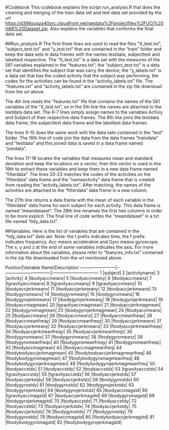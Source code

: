 #Codebook
This codebook explains the script run_analysis.R that does the cleaning and merging of the train data set and test data set provided by the url https://d396qusza40orc.cloudfront.net/getdata%2Fprojectfiles%2FUCI%20HAR%20Dataset.zip. Also explains the variables that conforms the final data set.

##Run_analysis.R
The first three lines are used to read the files “X_test.txt”, “subject_test.txt” and “y_test.txt” that are contained in the “train” folder and keep the data sets in data frames with the names testdata, subjecttest and labeltest respective. The “X_test.txt” is a data set with the measures of the 561 variables explained in the “features.txt”; the “subject_test.txt” is a data set that identifies the subject that was carry the device; the “y_labels.txt” is a data set that has the coded activity that the subject was performing, the codes for the activities can be found in the “activity_labels.txt” file. The “features.txt” and “activity_labels.txt” are contained in the zip file download from the url above.

The 4th line reads the “features.txt” file that contains the names of the 561 variables of the “X_test.txt”, so in the 5th line the names are attached to the testdata data set. 
The 6-7 lines simply assign names to the variables Activiy and Subject of their respective data frames.
The 8th line joins the testdata data frame, the subjecttest data frame and the labeltest data frames.

The lines 9-15 does the same work with the data sets contained in the “test” folder.
The 16th line of code join the data from the data frames “traindata” and “testdata” and this joined data is saved in a data frame named “joindata”.

The lines 17-18 locates the variables that measures mean and standard deviation and keep the locations on a vector, then this vector is used in line 19th to extract these variables and keep them in a new data frame named “filterdata”.
The lines 20-23 matches the codes of the activities on the “filterdata” data frame and the “nameactivity” data frame that is created from reading the “activity_labels.txt”. After matching, the names of the activities are attached to the “filterdata” data frame in a new column. 

The 27th line returns a data frame with the mean of each variable in the “filterdata” data frame for each subject for each activity. This data frame is named “meandataset”.
The 28th line renames the first two columns in order to be more explicit.
The final line of code writes the “meandataset” in a txt file named “tidy_data.txt”.

##Variables.
Here is the list of variables that are contained in the “tidy_data.txt” data set.
Note: the t prefix indicates time, the f prefix indicates frequency. Acc means acceleration and Gyro means gyroscope. The x, y and z at the end of some variables indicates the axis.
For more information about the variables, please refer to “features_info.txt” contained in the zip file downloaded from the url mentioned above.

Position|Variable Name|Description
————————|:-——————————:|:——————————: 
1 |subject| 
2 |activityname|
3 |activity|
4 |tbodyaccmeanx|
5 |tbodyaccmeany|
6 |tbodyaccmeanz|
7 |tgravityaccmeanx|
8 |tgravityaccmeany|
9 |tgravityaccmeanz|
10 |tbodyaccjerkmeanx|
11 |tbodyaccjerkmeany|
12 |tbodyaccjerkmeanz|
13 |tbodygyromeanx|
14 |tbodygyromeany|
15 |tbodygyromeanz|
16 |tbodygyrojerkmeanx|
17 |tbodygyrojerkmeany|
18 |tbodygyrojerkmeanz|
19 |tbodyaccmagmean|
20 |tgravityaccmagmean|
21 |tbodyaccjerkmagmean|
22 |tbodygyromagmean|
23 |tbodygyrojerkmagmean|
24 |fbodyaccmeanx|
25 |fbodyaccmeany|
26 |fbodyaccmeanz|
27 |fbodyaccmeanfreqx|
28 |fbodyaccmeanfreqy|
29 |fbodyaccmeanfreqz|
30 |fbodyaccjerkmeanx|
31 |fbodyaccjerkmeany|
32 |fbodyaccjerkmeanz|
33 |fbodyaccjerkmeanfreqx|
34 |fbodyaccjerkmeanfreqy|
35 |fbodyaccjerkmeanfreqz|
36 |fbodygyromeanx|
37 |fbodygyromeany|
38 |fbodygyromeanz|
39 |fbodygyromeanfreqx|
40 |fbodygyromeanfreqy|
41 |fbodygyromeanfreqz|
42 |fbodyaccmagmean|
43 |fbodyaccmagmeanfreq|
44 |fbodybodyaccjerkmagmean|
45 |fbodybodyaccjerkmagmeanfreq|
46 |fbodybodygyromagmean|
47 |fbodybodygyromagmeanfreq|
48 |fbodybodygyrojerkmagmean|
49 |fbodybodygyrojerkmagmeanfreq|
50 |tbodyaccstdx|
51 |tbodyaccstdy|
52 |tbodyaccstdz|
53 |tgravityaccstdx|
54 |tgravityaccstdy|
55 |tgravityaccstdz|
56 |tbodyaccjerkstdx|
57 |tbodyaccjerkstdy|
58 |tbodyaccjerkstdz|
59 |tbodygyrostdx|
60 |tbodygyrostdy|
61 |tbodygyrostdz|
62 |tbodygyrojerkstdx|
63 |tbodygyrojerkstdy|
64 |tbodygyrojerkstdz|
65 |tbodyaccmagstd|
66 |tgravityaccmagstd|
67 |tbodyaccjerkmagstd|
68 |tbodygyromagstd|
69 |tbodygyrojerkmagstd|
70 |fbodyaccstdx|
71 |fbodyaccstdy|
72 |fbodyaccstdz|
73 |fbodyaccjerkstdx|
74 |fbodyaccjerkstdy|
75 |fbodyaccjerkstdz|
76 |fbodygyrostdx|
77 |fbodygyrostdy|
78 |fbodygyrostdz|
79 |fbodyaccmagstd|
80 |fbodybodyaccjerkmagstd|
81 |fbodybodygyromagstd|
82 |fbodybodygyrojerkmagstd|

